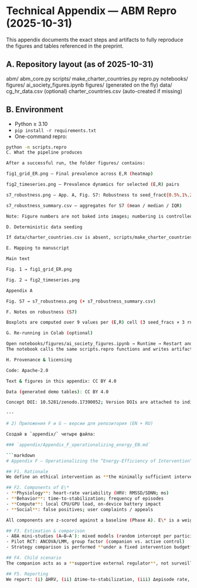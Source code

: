 # Technical Appendix — ABM Repro (2025-10-31)

This appendix documents the exact steps and artifacts to fully reproduce the figures and tables referenced in the preprint.

## A. Repository layout (as of 2025-10-31)

abm/
abm_core.py
scripts/
make_charter_countries.py
repro.py
notebooks/
figures/
ai_society_figures.ipynb
figures/
(generated on the fly)
data/
cg_hr_data.csv (optional)
charter_countries.csv (auto-created if missing)

## B. Environment

- Python ≥ 3.10  
- `pip install -r requirements.txt`  
- One-command repro:
```bash
python -m scripts.repro
C. What the pipeline produces

After a successful run, the folder figures/ contains:

fig1_grid_ER.png — Final prevalence across E,R (heatmap)

fig2_timeseries.png — Prevalence dynamics for selected (E,R) pairs

s7_robustness.png — App. A, Fig. S7: Robustness to seed_frac∈{0.5%,1%,2%} and rng_seed∈{1,11,21}

s7_robustness_summary.csv — aggregates for S7 (mean / median / IQR)

Note: Figure numbers are not baked into images; numbering is controlled by the manuscript.

D. Deterministic data seeding

If data/charter_countries.csv is absent, scripts/make_charter_countries.py creates a deterministic demo table with fixed RNG to guarantee stability of the examples.

E. Mapping to manuscript

Main text

Fig. 1 → fig1_grid_ER.png

Fig. 2 → fig2_timeseries.png

Appendix A

Fig. S7 → s7_robustness.png (+ s7_robustness_summary.csv)

F. Notes on robustness (S7)

Boxplots are computed over 9 values per (E,R) cell (3 seed_fracs × 3 rng_seeds). Ordering across (E,R) is preserved; IQR typically ≈ 0.01–0.03. See CSV for exact aggregates.

G. Re-running in Colab (optional)

Open notebooks/figures/ai_society_figures.ipynb → Runtime → Restart and run all.
The notebook calls the same scripts.repro functions and writes artifacts into figures/.

H. Provenance & licensing

Code: Apache-2.0

Text & figures in this appendix: CC BY 4.0

Data (generated demo tables): CC BY 4.0

Concept DOI: 10.5281/zenodo.17390052; Version DOIs are attached to individual releases.

---

# 2) Приложения F и G — версии для репозитория (EN + RU)

Создай в `appendix/` четыре файла:

### `appendix/Appendix_F_operationalizing_energy_EN.md`

```markdown
# Appendix F — Operationalizing the “Energy-Efficiency of Intervention” (E*)

## F1. Rationale
We define an ethical intervention as **the minimally sufficient intervention** that achieves non-worsening outcomes. To compare strategies, we aggregate costs and load into a single index **E\***.

## F2. Components of E\*
- **Physiology**: heart-rate variability (HRV: RMSSD/SDNN; ms)
- **Behavior**: time-to-stabilization; frequency of episodes
- **Compute**: local CPU/GPU load, on-device battery impact
- **Social**: false positives; user complaints / appeals

All components are z-scored against a baseline (Phase A). E\* is a weighted sum with weights pre-registered; sensitivity reported in SI.

## F3. Estimation & comparison
- ABA mini-studies (A–B–A′): mixed models (random intercept per participant)
- Pilot RCT: ANCOVA/LMM, group factor (companion vs. active control)
- Strategy comparison is performed **under a fixed intervention budget** (time quota, compute cap), making “thrift” measurable rather than implicit.

## F4. Child scenario
The companion acts as a **supportive external regulator**, not surveillance. Prompts are phrased in the language of care; directive interpretations of intentions are avoided. Primary ethics goal: reduce shame and avoid “I am dangerous / I am guilty” internalizations.

## F5. Reporting
We report: (i) ΔHRV, (ii) Δtime-to-stabilization, (iii) Δepisode rate, (iv) compute footprint, (v) appeals ratio. Lower E\* at non-worse primary outcomes is considered ethically superior.
